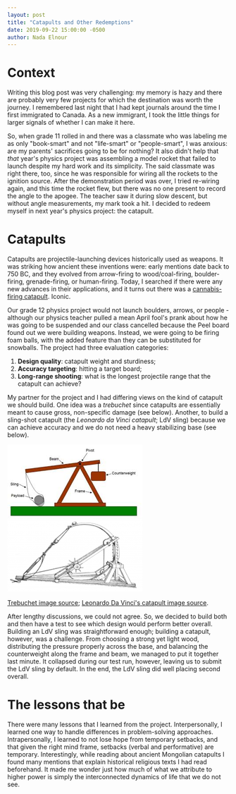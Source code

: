 ```yaml
---
layout: post
title: "Catapults and Other Redemptions"
date: 2019-09-22 15:00:00 -0500
author: Nada Elnour
---
```


# Context
Writing this blog post was very challenging: my memory is hazy and there are probably very few projects for which the destination was worth the journey. I remembered last night that I had kept journals around the time I first immigrated to Canada. As a new immigrant, I took the little things for larger signals of whether I can make it here. 

So, when grade 11 rolled in and there was a classmate who was labeling me as only "book-smart" and not "life-smart" or "people-smart", I was anxious: are my parents' sacrifices going to be for nothing? It also didn't help that *that* year's physics project was assembling a model rocket that failed to launch despite my hard work and its simplicity. The said classmate was right there, too, since he was responsible for wiring all the rockets to the ignition source. After the demonstration period was over, I tried re-wiring again, and this time the rocket flew, but there was no one present to record the angle to the apogee. The teacher saw it during slow descent, but without angle measurements, my mark took a hit. I decided to redeem myself in next year's physics project: the catapult.

# Catapults
Catapults are projectile-launching devices historically used as weapons.
It was striking how ancient these inventions were: early mentions date back to 750 BC, and they evolved from arrow-firing to wood/coal-firing, boulder-firing, grenade-firing, or human-firing. Today, I searched if there were any new advances in their applications, and it turns out there was a [cannabis-firing catapult](https://www.huffpost.com/entry/drug-catapult-found_n_814840). Iconic. 

Our grade 12 physics project would not launch boulders, arrows, or people - although our physics teacher pulled a mean April fool's prank about how he was going to be suspended and our class cancelled because the Peel board found out we were building weapons. Instead, we were going to be firing foam balls, with the added feature than they can be substituted for snowballs. The project had three evaluation categories:

1. **Design quality**: catapult weight and sturdiness;
2. **Accuracy targeting**: hitting a target board;
3. **Long-range shooting**: what is the longest projectile range that the catapult can achieve? 

My partner for the project and I had differing views on the kind of catapult we should build. One idea was a *trebuchet* since catapults are essentially meant to cause gross, non-specific damage (see below). Another, to build a sling-shot catapult (the *Leonardo da Vinci catapult*; LdV sling) because we can achieve accuracy and we do not need a heavy stabilizing base (see below).

![Trebuchet schematic](/imgs/trebuchet.jpeg "trebuchet schematic") ![LdV](/imgs/slingshot.png "Leonardo da Vinci's catapult")

[Trebuchet image source](https://www.instructables.com/id/3-Ft-Hanging-Counterweight-Trebuchet/); [Leonardo Da Vinci's catapult image source](https://www.popularmechanics.com/home/how-to-plans/how-to/g1558/how-to-build-leonardo-da-vincis-catapult/).

After lengthy discussions, we could not agree. So, we decided to build both and then have a test to see which design would perform better overall. Building an LdV sling was straightforward enough; building a catapult, however, was a challenge. From choosing a strong yet light wood, distributing the pressure properly across the base, and balancing the counterweight along the frame and beam, we managed to put it together last minute. It collapsed during our test run, however, leaving us to submit the LdV sling by default. In the end, the LdV sling did well placing second overall.

# The lessons that be

There were many lessons that I learned from the project. Interpersonally, I learned one way to handle differences in problem-solving approaches. Intrapersonally, I learned to not lose hope from temporary setbacks, and that given the right mind frame, setbacks (verbal and performative) are temporary. Interestingly, while reading about ancient Mongolian catapults I found many mentions that explain historical religious texts I had read beforehand. It made me wonder just how much of what we attribute to higher power is simply the interconnected dynamics of life that we do not see.